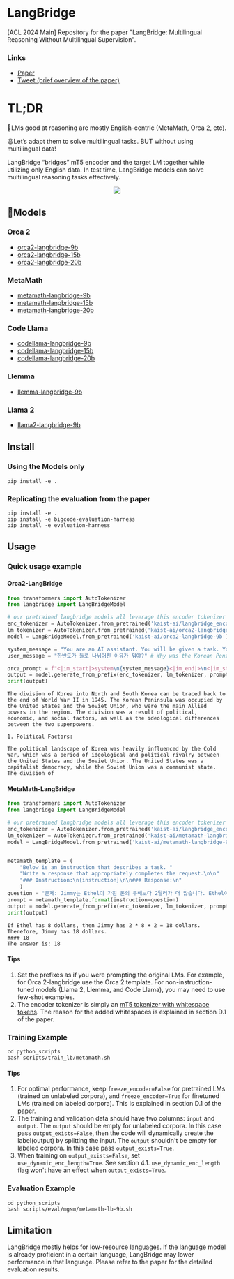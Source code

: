 # LangBridge
[ACL 2024 Main] Repository for the paper "LangBridge: Multilingual Reasoning Without Multilingual Supervision".

### Links
- [Paper](https://arxiv.org/abs/2401.10695)
- [Tweet (brief overview of the paper)](https://twitter.com/dongkeun_yoon/status/1749780849741160775)

# TL;DR
🤔LMs good at reasoning are mostly English-centric (MetaMath, Orca 2, etc).

😃Let’s adapt them to solve multilingual tasks. BUT without using multilingual data!

LangBridge “bridges” mT5 encoder and the target LM together while utilizing only English data. In test time, LangBridge models can solve multilingual reasoning tasks effectively.

<p align="center">
  <img src="./figure2.png" >
</p>


##  🤗Models
### Orca 2
- [orca2-langbridge-9b](https://huggingface.co/kaist-ai/orca2-langbridge-9b)
- [orca2-langbridge-15b](https://huggingface.co/kaist-ai/orca2-langbridge-15b)
- [orca2-langbridge-20b](https://huggingface.co/kaist-ai/orca2-langbridge-20b)
### MetaMath
- [metamath-langbridge-9b](https://huggingface.co/kaist-ai/metamath-langbridge-9b)
- [metamath-langbridge-15b](https://huggingface.co/kaist-ai/metamath-langbridge-15b)
- [metamath-langbridge-20b](https://huggingface.co/kaist-ai/metamath-langbridge-20b)
### Code Llama
- [codellama-langbridge-9b](https://huggingface.co/kaist-ai/codellama-langbridge-9b)
- [codellama-langbridge-15b](https://huggingface.co/kaist-ai/codellama-langbridge-15b)
- [codellama-langbridge-20b](https://huggingface.co/kaist-ai/codellama-langbridge-20b)
### Llemma
- [llemma-langbridge-9b](https://huggingface.co/kaist-ai/llemma-langbrige-9b)
### Llama 2
- [llama2-langbridge-9b](https://huggingface.co/kaist-ai/llama2-langbridge-9b)
  
## Install
### Using the Models only
```
pip install -e .
```

### Replicating the evaluation from the paper
```
pip install -e .
pip install -e bigcode-evaluation-harness
pip install -e evaluation-harness
```

## Usage
### Quick usage example
#### Orca2-LangBridge
```python
from transformers import AutoTokenizer
from langbridge import LangBridgeModel

# our pretrained langbridge models all leverage this encoder tokenizer
enc_tokenizer = AutoTokenizer.from_pretrained('kaist-ai/langbridge_encoder_tokenizer') 
lm_tokenizer = AutoTokenizer.from_pretrained('kaist-ai/orca2-langbridge-9b')
model = LangBridgeModel.from_pretrained('kaist-ai/orca2-langbridge-9b').to('cuda')

system_message = "You are an AI assistant. You will be given a task. You must generate a detailed and long answer."
user_message = "한반도가 둘로 나뉘어진 이유가 뭐야?" # Why was the Korean Peninsula divided into two?

orca_prompt = f"<|im_start|>system\n{system_message}<|im_end|>\n<|im_start|>user\n{user_message}<|im_end|>\n<|im_start|>assistant"
output = model.generate_from_prefix(enc_tokenizer, lm_tokenizer, prompts=[orca_prompt], max_length=150)
print(output)
```

```
The division of Korea into North and South Korea can be traced back to the end of World War II in 1945. The Korean Peninsula was occupied by the United States and the Soviet Union, who were the main Allied powers in the region. The division was a result of political, economic, and social factors, as well as the ideological differences between the two superpowers.

1. Political Factors:

The political landscape of Korea was heavily influenced by the Cold War, which was a period of ideological and political rivalry between the United States and the Soviet Union. The United States was a capitalist democracy, while the Soviet Union was a communist state. The division of
```
#### MetaMath-LangBridge
```python
from transformers import AutoTokenizer
from langbridge import LangBridgeModel

# our pretrained langbridge models all leverage this encoder tokenizer
enc_tokenizer = AutoTokenizer.from_pretrained('kaist-ai/langbridge_encoder_tokenizer') 
lm_tokenizer = AutoTokenizer.from_pretrained('kaist-ai/metamath-langbridge-9b')
model = LangBridgeModel.from_pretrained('kaist-ai/metamath-langbridge-9b').to('cuda')


metamath_template = (
    "Below is an instruction that describes a task. "
    "Write a response that appropriately completes the request.\n\n"
    "### Instruction:\n{instruction}\n\n### Response:\n"
    )
question = "문제: Jimmy는 Ethel이 가진 돈의 두배보다 2달러가 더 많습니다. Ethel이 8달러가 있다고하면, Jimmy는 얼마를 갖고 있나요?  정답: "
prompt = metamath_template.format(instruction=question)
output = model.generate_from_prefix(enc_tokenizer, lm_tokenizer, prompts=[prompt])
print(output)
```
```
If Ethel has 8 dollars, then Jimmy has 2 * 8 + 2 = 18 dollars.
Therefore, Jimmy has 18 dollars.
#### 18
The answer is: 18
```

#### Tips
1. Set the prefixes as if you were prompting the original LMs. For example, for Orca 2-langbridge use the Orca 2 template. For non-instruction-tuned models (Llama 2, Llemma, and Code Llama), you may need to use few-shot examples.
2. The encoder tokenizer is simply an [mT5 tokenizer with whitespace tokens](https://github.com/kaistAI/LangBridge/blob/16a781b1048dcc0089c986fd4bd63ab75c6a7d13/python_scripts/train_langbridge.py#L331). The reason for the added whitespaces is explained in section D.1 of the paper.

### Training Example
```
cd python_scripts
bash scripts/train_lb/metamath.sh
```
#### Tips
1. For optimal performance, keep `freeze_encoder=False` for pretrained LMs (trained on unlabeled corpora), and `freeze_encoder=True` for finetuned LMs (trained on labeled corpora). This is explained in section D.1 of the paper.
2. The training and validation data should have two columns: `input` and `output`. The `output` should be empty for unlabeled corpora. In this case pass `output_exists=False`, then the code will dynamically create the label(output) by splitting the input. The `output` shouldn't be empty for labeled corpora. In this case pass `output_exists=True`.
3. When training on `output_exists=False`, set `use_dynamic_enc_length=True`. See section 4.1. `use_dynamic_enc_length` flag won't have an effect when `output_exists=True`.

### Evaluation Example
```
cd python_scripts
bash scripts/eval/mgsm/metamath-lb-9b.sh
```


## Limitation
LangBridge mostly helps for low-resource languages. If the language model is already proficient in a certain language, LangBridge may lower performance in that language. Please refer to the paper for the detailed evaluation results.
